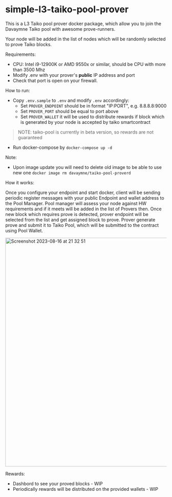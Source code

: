 # simple-l3-taiko-pool-prover

This is a L3 Taiko pool prover docker package, which allow you to join the Davaymne Taiko pool with awesome prove-runners.

Your node will be added in the list of nodes which will be randomly selected to prove Taiko blocks.

Requirements:
 - CPU: Intel i9-12900K or AMD 9550x or similar, should be CPU with more than 3500 Mhz
 - Modify .env with your prover's **public** IP address and port
 - Check that port is open on your firewall.

How to run:
 - Copy `.env.sample` to `.env` and modify `.env` accordingly:
   - Set `PROVER_ENDPOINT` should be in format "IP:PORT", e.g. 8.8.8.8:9000
   - Set `PROVER_PORT` should be equal to port above
   - Set `PROVER_WALLET` it will be used to distribute rewards if block which is generated by your node is accepted by taiko smartcontract
 
> NOTE: taiko-pool is currently in beta version, so rewards are not guaranteed 
  
 - Run docker-compose by `docker-compose up -d`

Note:
 - Upon image update you will need to delete old image to be able to use new one `docker image rm davaymne/taiko-pool-proverd`

How it works:

Once you configure your endpoint and start docker, client will be sending periodic register messages with your public Endpoint and wallet address to the Pool Manager.
Pool manager will assess your node against HW requirements and if it meets will be added in the list of Provers then.
Once new block which requires prove is detected, prover endpoint will be selected from the list and get assigned block to prove.
Prover generate prove and submit it to Taiko Pool, which will be submitted to the contract using Pool Wallet.

<img width="715" alt="Screenshot 2023-08-16 at 21 32 51" src="https://github.com/davaymne/simple-taiko-pool-prover/assets/29555611/f56bac16-b22f-4dcc-b66e-5dd6035734b7">


Rewards:

 - Dashbord to see your proved blocks - WIP
 - Periodically rewards will be distributed on the provided wallets - WIP

